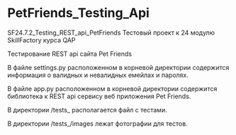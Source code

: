 # PetFriends_Testing_Api
SF24.7.2_Testing_REST_api_PetFriends
Тестовый проект к 24 модулю SkillFactory курса QAP

Тестирование REST api сайта Pet Friends

В файле settings.py расположенном в корневой директории содержится информация о валидных и невалидных емейлах и паролях.

В файле app.py расположенном в корневой директории содержится библиотека к REST api сервису веб приложения Pet Friends.

В директории /tests_ располагается файл с тестами.

В директории /tests_/images лежат фотографии для тестов.

